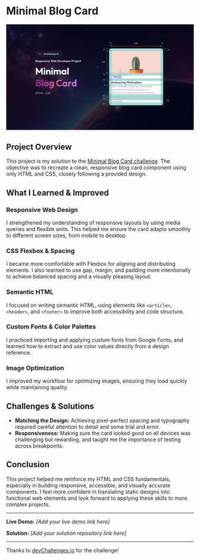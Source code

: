 # Minimal Blog Card

![Minimal Blog Card Thumbnail](./thumbnail.jpg)

## Project Overview

This project is my solution to the [Minimal Blog Card challenge](https://devchallenges.io/). The objective was to recreate a clean, responsive blog card component using only HTML and CSS, closely following a provided design.

## What I Learned & Improved

### Responsive Web Design
I strengthened my understanding of responsive layouts by using media queries and flexible units. This helped me ensure the card adapts smoothly to different screen sizes, from mobile to desktop.

### CSS Flexbox & Spacing
I became more comfortable with Flexbox for aligning and distributing elements. I also learned to use gap, margin, and padding more intentionally to achieve balanced spacing and a visually pleasing layout.

### Semantic HTML
I focused on writing semantic HTML, using elements like `<article>`, `<header>`, and `<footer>` to improve both accessibility and code structure.

### Custom Fonts & Color Palettes
I practiced importing and applying custom fonts from Google Fonts, and learned how to extract and use color values directly from a design reference.

### Image Optimization
I improved my workflow for optimizing images, ensuring they load quickly while maintaining quality.

## Challenges & Solutions

- **Matching the Design:** Achieving pixel-perfect spacing and typography required careful attention to detail and some trial and error.
- **Responsiveness:** Making sure the card looked good on all devices was challenging but rewarding, and taught me the importance of testing across breakpoints.

## Conclusion

This project helped me reinforce my HTML and CSS fundamentals, especially in building responsive, accessible, and visually accurate components. I feel more confident in translating static designs into functional web elements and look forward to applying these skills to more complex projects.

---

**Live Demo:** _[Add your live demo link here]_

**Solution:** _[Add your solution repository link here]_

---

Thanks to [devChallenges.io](https://devchallenges.io/) for the challenge!